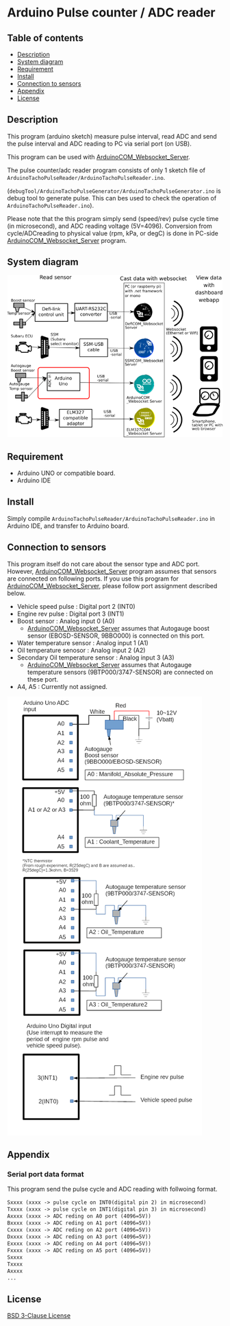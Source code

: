 # Arduino Pulse counter / ADC reader

## Table of contents
* [Description](#description)
* [System diagram](#system_diagram)
* [Requirement](#requirement)
* [Install](#install)
* [Connection to sensors](#connect_sensor)
* [Appendix](#appendix)
* [License](#license)

## <a name="description"> Description</a>
This program (arduino sketch) measure pulse interval, read ADC and send the pulse interval and ADC reading to PC via serial port (on USB).

This program can be used with [ArduinoCOM_Websocket_Server](https://github.com/sugiuraii/DefiSSMCOM_WebsocketServer).

The pulse counter/adc reader program consists of only 1 sketch file of `ArduinoTachoPulseReader/ArduinoTachoPulseReader.ino`.

(`debugTool/ArduinoTachoPulseGenerator/ArduinoTachoPulseGenerator.ino` is debug tool to generate pulse. This can bes used to check the operation of `ArduinoTachoPulseReader.ino`).

Please note that the this program simply send (speed/rev) pulse cycle time (in microsecond), and ADC reading voltage (5V=4096). Conversion from cycle/ADCreading to physical value (rpm, kPa, or degC) is done in PC-side [ArduinoCOM_Websocket_Server](https://github.com/sugiuraii/DefiSSMCOM_WebsocketServer) program.

## <a name="system_diagram"> System diagram </a>
![WebsocketDiagram](README.img/WebsocketDashboardArduino.png)

## <a name="requirement"> Requirement </a>
* Arduino UNO or compatible board.
* Arduino IDE

## <a name="install">Install</a>
Simply compile `ArduinoTachoPulseReader/ArduinoTachoPulseReader.ino` in Arduino IDE, and transfer to Arduino board.

## <a name="connect_sensor"> Connection to sensors </a>
This program itself do not care about the sensor type and ADC port. However, [ArduinoCOM_Websocket_Server](https://github.com/sugiuraii/DefiSSMCOM_WebsocketServer) program assumes that sensors are connected on following ports. If you use this program for [ArduinoCOM_Websocket_Server](https://github.com/sugiuraii/DefiSSMCOM_WebsocketServer), please follow port assignment described below.

* Vehicle speed pulse : Digital port 2 (INT0)
* Engine rev pulse : Digital port 3 (INT1)
* Boost sensor : Analog input 0 (A0)
	* [ArduinoCOM_Websocket_Server](https://github.com/sugiuraii/DefiSSMCOM_WebsocketServer) assumes that Autogauge boost sensor (EBOSD-SENSOR, 9BBO000) is connected on this port.
* Water temperature sensor : Analog input 1 (A1)
* Oil temperature senosor : Analog input 2 (A2)
* Secondary Oil temperature sensor : Analog input 3 (A3)
	* [ArduinoCOM_Websocket_Server](https://github.com/sugiuraii/DefiSSMCOM_WebsocketServer) assumes that Autogauge temperature sensors (9BTP000/3747-SENSOR) are connected on these port.
* A4, A5 : Currently not assigned.

![Sensor Connection](README.img/SensorConnection.png)

## <a name="appendix"> Appendix </a>

### Serial port data format
This program send the pulse cycle and ADC reading with follwoing format.

```
Sxxxx (xxxx -> pulse cycle on INT0(digital pin 2) in microsecond)
Txxxx (xxxx -> pulse cycle on INT1(digital pin 3) in microsecond)
Axxxx (xxxx -> ADC reding on A0 port (4096=5V))
Bxxxx (xxxx -> ADC reding on A1 port (4096=5V))
Cxxxx (xxxx -> ADC reding on A2 port (4096=5V))
Dxxxx (xxxx -> ADC reding on A3 port (4096=5V))
Exxxx (xxxx -> ADC reding on A4 port (4096=5V))
Fxxxx (xxxx -> ADC reding on A5 port (4096=5V))
Sxxxx
Txxxx
Axxxx
...
```

## <a name="license"> License </a>
[BSD 3-Clause License](./LICENSE)

